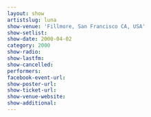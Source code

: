 ```yaml
---
layout: show
artistslug: luna
show-venue: 'Fillmore, San Francisco CA, USA'
show-setlist: 
show-date: 2000-04-02
category: 2000
show-radio: 
show-lastfm: 
show-cancelled: 
performers: 
facebook-event-url: 
show-poster-url: 
show-ticket-url: 
show-venue-website: 
show-additional: 
---
```


